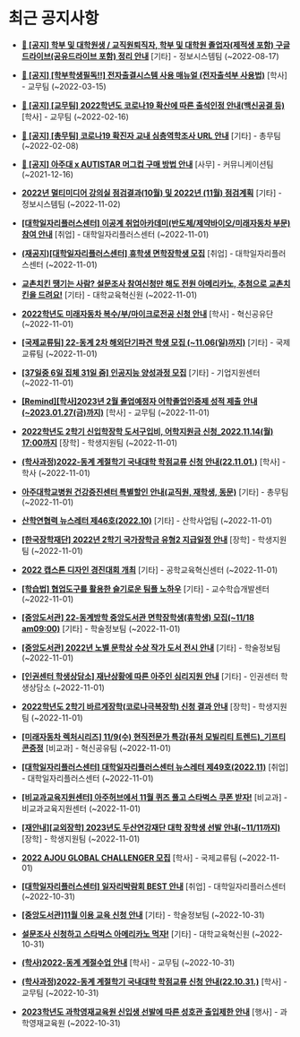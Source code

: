 # 최근 공지사항

* **[📌 [공지] 학부 및 대학원생 / 교직원퇴직자, 학부 및 대학원 졸업자(제적생 포함) 구글드라이브(공유드라이브 포함) 정리 안내](http://ajou.ac.kr/kr/ajou/notice.do?mode=view&amp;articleNo=202858&amp;article.offset=0&amp;articleLimit=30)**
 [기타] - 정보시스템팀 (~2022-08-17)

* **[📌 [공지] [학부학생필독!!] 전자출결시스템 사용 매뉴얼 (전자출석부 사용법)](http://ajou.ac.kr/kr/ajou/notice.do?mode=view&amp;articleNo=192571&amp;article.offset=0&amp;articleLimit=30)**
 [학사] - 교무팀 (~2022-03-15)

* **[📌 [공지] [교무팀] 2022학년도 코로나19 확산에 따른 출석인정 안내(백신공결 등)](http://ajou.ac.kr/kr/ajou/notice.do?mode=view&amp;articleNo=180913&amp;article.offset=0&amp;articleLimit=30)**
 [학사] - 교무팀 (~2022-02-16)

* **[📌 [공지] [총무팀] 코로나19 확진자 교내 심층역학조사 URL 안내](http://ajou.ac.kr/kr/ajou/notice.do?mode=view&amp;articleNo=180493&amp;article.offset=0&amp;articleLimit=30)**
 [기타] - 총무팀 (~2022-02-08)

* **[📌 [공지] 아주대 x AUTISTAR 머그컵 구매 방법 안내](http://ajou.ac.kr/kr/ajou/notice.do?mode=view&amp;articleNo=147976&amp;article.offset=0&amp;articleLimit=30)**
 [사무] - 커뮤니케이션팀 (~2021-12-16)

* **[2022년 멀티미디어 강의실 점검결과(10월) 및 2022년 (11월) 점검계획](http://ajou.ac.kr/kr/ajou/notice.do?mode=view&amp;articleNo=205825&amp;article.offset=0&amp;articleLimit=30)**
 [기타] - 정보시스템팀 (~2022-11-02)

* **[[대학일자리플러스센터] 이공계 취업아카데미(반도체/제약바이오/미래자동차 부문) 참여 안내](http://ajou.ac.kr/kr/ajou/notice.do?mode=view&amp;articleNo=205811&amp;article.offset=0&amp;articleLimit=30)**
 [취업] - 대학일자리플러스센터 (~2022-11-01)

* **[(재공지)[대학일자리플러스센터] 휴학생 면학장학생 모집](http://ajou.ac.kr/kr/ajou/notice.do?mode=view&amp;articleNo=205794&amp;article.offset=0&amp;articleLimit=30)**
 [취업] - 대학일자리플러스센터 (~2022-11-01)

* **[교촌치킨 땡기는 사람? 설문조사 참여신청만 해도 전원 아메리카노, 추첨으로 교촌치킨을 드려요!](http://ajou.ac.kr/kr/ajou/notice.do?mode=view&amp;articleNo=205785&amp;article.offset=0&amp;articleLimit=30)**
 [기타] - 대학교육혁신원 (~2022-11-01)

* **[2022학년도 미래자동차 복수/부/마이크로전공 신청 안내](http://ajou.ac.kr/kr/ajou/notice.do?mode=view&amp;articleNo=205781&amp;article.offset=0&amp;articleLimit=30)**
 [학사] - 혁신공유단 (~2022-11-01)

* **[[국제교류팀] 22-동계 2차 해외단기파견 학생 모집 (~11.06(일)까지)](http://ajou.ac.kr/kr/ajou/notice.do?mode=view&amp;articleNo=205779&amp;article.offset=0&amp;articleLimit=30)**
 [기타] - 국제교류팀 (~2022-11-01)

* **[[37일중 6일 집체 31일 줌] 인공지능 양성과정 모집](http://ajou.ac.kr/kr/ajou/notice.do?mode=view&amp;articleNo=205778&amp;article.offset=0&amp;articleLimit=30)**
 [기타] - 기업지원센터 (~2022-11-01)

* **[[Remind][학사]2023년 2월 졸업예정자 어학졸업인증제 성적 제출 안내(~2023.01.27(금)까지)](http://ajou.ac.kr/kr/ajou/notice.do?mode=view&amp;articleNo=205771&amp;article.offset=0&amp;articleLimit=30)**
 [학사] - 교무팀 (~2022-11-01)

* **[2022학년도 2학기 신입학장학 도서구입비, 어학지원금 신청_2022.11.14(월) 17:00까지](http://ajou.ac.kr/kr/ajou/notice.do?mode=view&amp;articleNo=205767&amp;article.offset=0&amp;articleLimit=30)**
 [장학] - 학생지원팀 (~2022-11-01)

* **[(학사과정)2022-동계 계절학기 국내대학 학점교류 신청 안내(22.11.01.)](http://ajou.ac.kr/kr/ajou/notice.do?mode=view&amp;articleNo=205758&amp;article.offset=0&amp;articleLimit=30)**
 [학사] - 학사 (~2022-11-01)

* **[아주대학교병원 건강증진센터 특별할인 안내(교직원, 재학생, 동문)](http://ajou.ac.kr/kr/ajou/notice.do?mode=view&amp;articleNo=205756&amp;article.offset=0&amp;articleLimit=30)**
 [기타] - 총무팀 (~2022-11-01)

* **[산학연협력 뉴스레터 제46호(2022.10)](http://ajou.ac.kr/kr/ajou/notice.do?mode=view&amp;articleNo=205755&amp;article.offset=0&amp;articleLimit=30)**
 [기타] - 산학사업팀 (~2022-11-01)

* **[[한국장학재단] 2022년 2학기 국가장학금 유형2 지급일정 안내](http://ajou.ac.kr/kr/ajou/notice.do?mode=view&amp;articleNo=205754&amp;article.offset=0&amp;articleLimit=30)**
 [장학] - 학생지원팀 (~2022-11-01)

* **[2022 캡스톤 디자인 경진대회 개최](http://ajou.ac.kr/kr/ajou/notice.do?mode=view&amp;articleNo=205752&amp;article.offset=0&amp;articleLimit=30)**
 [기타] - 공학교육혁신센터 (~2022-11-01)

* **[[학습법] 협업도구를 활용한 슬기로운 팀플 노하우](http://ajou.ac.kr/kr/ajou/notice.do?mode=view&amp;articleNo=205749&amp;article.offset=0&amp;articleLimit=30)**
 [기타] - 교수학습개발센터 (~2022-11-01)

* **[[중앙도서관] 22-동계방학 중앙도서관 면학장학생(휴학생) 모집(~11/18 am09:00)](http://ajou.ac.kr/kr/ajou/notice.do?mode=view&amp;articleNo=205748&amp;article.offset=0&amp;articleLimit=30)**
 [기타] - 학술정보팀 (~2022-11-01)

* **[[중앙도서관] 2022년 노벨 문학상 수상 작가 도서 전시 안내](http://ajou.ac.kr/kr/ajou/notice.do?mode=view&amp;articleNo=205747&amp;article.offset=0&amp;articleLimit=30)**
 [기타] - 학술정보팀 (~2022-11-01)

* **[[인권센터 학생상담소] 재난상황에 따른 아주인 심리지원 안내](http://ajou.ac.kr/kr/ajou/notice.do?mode=view&amp;articleNo=205746&amp;article.offset=0&amp;articleLimit=30)**
 [기타] - 인권센터 학생상담소 (~2022-11-01)

* **[2022학년도 2학기 바르게장학(코로나극복장학) 신청 결과 안내](http://ajou.ac.kr/kr/ajou/notice.do?mode=view&amp;articleNo=205742&amp;article.offset=0&amp;articleLimit=30)**
 [장학] - 학생지원팀 (~2022-11-01)

* **[[미래자동차 렉처시리즈] 11/9(수) 현직전문가 특강(퓨처 모빌리티 트렌드)_기프티콘증정](http://ajou.ac.kr/kr/ajou/notice.do?mode=view&amp;articleNo=205738&amp;article.offset=0&amp;articleLimit=30)**
 [비교과] - 혁신공유팀 (~2022-11-01)

* **[[대학일자리플러스센터] 대학일자리플러스센터 뉴스레터 제49호(2022.11)](http://ajou.ac.kr/kr/ajou/notice.do?mode=view&amp;articleNo=205733&amp;article.offset=0&amp;articleLimit=30)**
 [취업] - 대학일자리플러스센터 (~2022-11-01)

* **[[비교과교육지원센터] 아주허브에서 11월 퀴즈 풀고 스타벅스 쿠폰 받자!](http://ajou.ac.kr/kr/ajou/notice.do?mode=view&amp;articleNo=205732&amp;article.offset=0&amp;articleLimit=30)**
 [비교과] - 비교과교육지원센터 (~2022-11-01)

* **[[재안내][교외장학] 2023년도 두산연강재단 대학 장학생 선발 안내(~11/11까지)](http://ajou.ac.kr/kr/ajou/notice.do?mode=view&amp;articleNo=205731&amp;article.offset=0&amp;articleLimit=30)**
 [장학] - 학생지원팀 (~2022-11-01)

* **[2022 AJOU GLOBAL CHALLENGER 모집](http://ajou.ac.kr/kr/ajou/notice.do?mode=view&amp;articleNo=205730&amp;article.offset=0&amp;articleLimit=30)**
 [학사] - 국제교류팀 (~2022-11-01)

* **[[대학일자리플러스센터] 일자리박람회 BEST 안내](http://ajou.ac.kr/kr/ajou/notice.do?mode=view&amp;articleNo=205717&amp;article.offset=0&amp;articleLimit=30)**
 [취업] - 대학일자리플러스센터 (~2022-10-31)

* **[[중앙도서관]11월 이용 교육 신청 안내](http://ajou.ac.kr/kr/ajou/notice.do?mode=view&amp;articleNo=205715&amp;article.offset=0&amp;articleLimit=30)**
 [기타] - 학술정보팀 (~2022-10-31)

* **[설문조사 신청하고 스타벅스 아메리카노 먹자!](http://ajou.ac.kr/kr/ajou/notice.do?mode=view&amp;articleNo=205710&amp;article.offset=0&amp;articleLimit=30)**
 [기타] - 대학교육혁신원 (~2022-10-31)

* **[(학사)2022-동계 계절수업 안내](http://ajou.ac.kr/kr/ajou/notice.do?mode=view&amp;articleNo=205702&amp;article.offset=0&amp;articleLimit=30)**
 [학사] - 교무팀 (~2022-10-31)

* **[(학사과정)2022-동계 계절학기 국내대학 학점교류 신청 안내(22.10.31.)](http://ajou.ac.kr/kr/ajou/notice.do?mode=view&amp;articleNo=205701&amp;article.offset=0&amp;articleLimit=30)**
 [학사] - 교무팀 (~2022-10-31)

* **[2023학년도 과학영재교육원 신입생 선발에 따른 성호관 출입제한 안내](http://ajou.ac.kr/kr/ajou/notice.do?mode=view&amp;articleNo=205698&amp;article.offset=0&amp;articleLimit=30)**
 [행사] - 과학영재교육원 (~2022-10-31)
